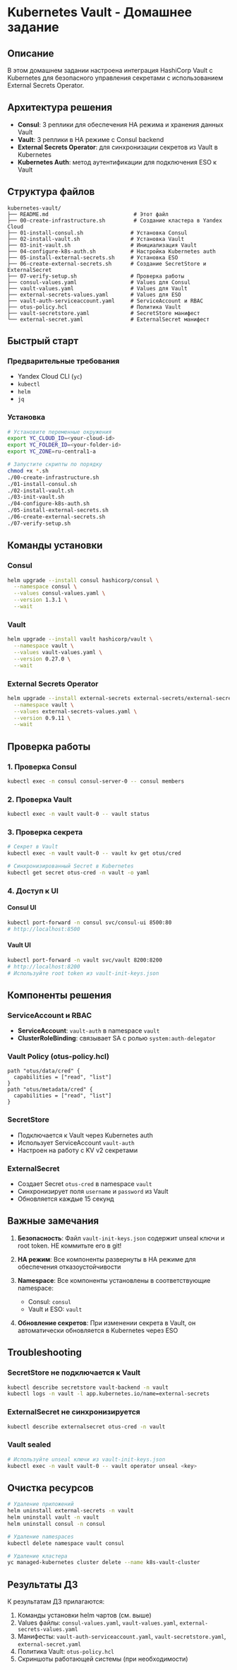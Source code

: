 # Kubernetes Vault - Домашнее задание

## Описание

В этом домашнем задании настроена интеграция HashiCorp Vault с Kubernetes для безопасного управления секретами с использованием External Secrets Operator.

## Архитектура решения

- **Consul**: 3 реплики для обеспечения HA режима и хранения данных Vault
- **Vault**: 3 реплики в HA режиме с Consul backend
- **External Secrets Operator**: для синхронизации секретов из Vault в Kubernetes
- **Kubernetes Auth**: метод аутентификации для подключения ESO к Vault

## Структура файлов

```
kubernetes-vault/
├── README.md                           # Этот файл
├── 00-create-infrastructure.sh         # Создание кластера в Yandex Cloud
├── 01-install-consul.sh               # Установка Consul
├── 02-install-vault.sh                # Установка Vault
├── 03-init-vault.sh                   # Инициализация Vault
├── 04-configure-k8s-auth.sh           # Настройка Kubernetes auth
├── 05-install-external-secrets.sh     # Установка ESO
├── 06-create-external-secrets.sh      # Создание SecretStore и ExternalSecret
├── 07-verify-setup.sh                 # Проверка работы
├── consul-values.yaml                 # Values для Consul
├── vault-values.yaml                  # Values для Vault  
├── external-secrets-values.yaml       # Values для ESO
├── vault-auth-serviceaccount.yaml     # ServiceAccount и RBAC
├── otus-policy.hcl                    # Политика Vault
├── vault-secretstore.yaml             # SecretStore манифест
└── external-secret.yaml               # ExternalSecret манифест
```

## Быстрый старт

### Предварительные требования

- Yandex Cloud CLI (`yc`)
- `kubectl`
- `helm`
- `jq`

### Установка

```bash
# Установите переменные окружения
export YC_CLOUD_ID=<your-cloud-id>
export YC_FOLDER_ID=<your-folder-id>
export YC_ZONE=ru-central1-a

# Запустите скрипты по порядку
chmod +x *.sh
./00-create-infrastructure.sh
./01-install-consul.sh
./02-install-vault.sh
./03-init-vault.sh
./04-configure-k8s-auth.sh
./05-install-external-secrets.sh
./06-create-external-secrets.sh
./07-verify-setup.sh
```

## Команды установки

### Consul
```bash
helm upgrade --install consul hashicorp/consul \
  --namespace consul \
  --values consul-values.yaml \
  --version 1.3.1 \
  --wait
```

### Vault
```bash
helm upgrade --install vault hashicorp/vault \
  --namespace vault \
  --values vault-values.yaml \
  --version 0.27.0 \
  --wait
```

### External Secrets Operator
```bash
helm upgrade --install external-secrets external-secrets/external-secrets \
  --namespace vault \
  --values external-secrets-values.yaml \
  --version 0.9.11 \
  --wait
```

## Проверка работы

### 1. Проверка Consul
```bash
kubectl exec -n consul consul-server-0 -- consul members
```

### 2. Проверка Vault
```bash
kubectl exec -n vault vault-0 -- vault status
```

### 3. Проверка секрета
```bash
# Секрет в Vault
kubectl exec -n vault vault-0 -- vault kv get otus/cred

# Синхронизированный Secret в Kubernetes
kubectl get secret otus-cred -n vault -o yaml
```

### 4. Доступ к UI

#### Consul UI
```bash
kubectl port-forward -n consul svc/consul-ui 8500:80
# http://localhost:8500
```

#### Vault UI
```bash
kubectl port-forward -n vault svc/vault 8200:8200
# http://localhost:8200
# Используйте root token из vault-init-keys.json
```

## Компоненты решения

### ServiceAccount и RBAC
- **ServiceAccount**: `vault-auth` в namespace `vault`
- **ClusterRoleBinding**: связывает SA с ролью `system:auth-delegator`

### Vault Policy (otus-policy.hcl)
```hcl
path "otus/data/cred" {
  capabilities = ["read", "list"]
}
path "otus/metadata/cred" {
  capabilities = ["read", "list"]
}
```

### SecretStore
- Подключается к Vault через Kubernetes auth
- Использует ServiceAccount `vault-auth`
- Настроен на работу с KV v2 секретами

### ExternalSecret
- Создает Secret `otus-cred` в namespace `vault`
- Синхронизирует поля `username` и `password` из Vault
- Обновляется каждые 15 секунд

## Важные замечания

1. **Безопасность**: Файл `vault-init-keys.json` содержит unseal ключи и root token. НЕ коммитьте его в git!

2. **HA режим**: Все компоненты развернуты в HA режиме для обеспечения отказоустойчивости

3. **Namespace**: Все компоненты установлены в соответствующие namespace:
   - Consul: `consul`
   - Vault и ESO: `vault`

4. **Обновление секретов**: При изменении секрета в Vault, он автоматически обновляется в Kubernetes через ESO

## Troubleshooting

### SecretStore не подключается к Vault
```bash
kubectl describe secretstore vault-backend -n vault
kubectl logs -n vault -l app.kubernetes.io/name=external-secrets
```

### ExternalSecret не синхронизируется
```bash
kubectl describe externalsecret otus-cred -n vault
```

### Vault sealed
```bash
# Используйте unseal ключи из vault-init-keys.json
kubectl exec -n vault vault-0 -- vault operator unseal <key>
```

## Очистка ресурсов

```bash
# Удаление приложений
helm uninstall external-secrets -n vault
helm uninstall vault -n vault
helm uninstall consul -n consul

# Удаление namespaces
kubectl delete namespace vault consul

# Удаление кластера
yc managed-kubernetes cluster delete --name k8s-vault-cluster
```

## Результаты ДЗ

К результатам ДЗ прилагаются:
1. Команды установки helm чартов (см. выше)
2. Values файлы: `consul-values.yaml`, `vault-values.yaml`, `external-secrets-values.yaml`
3. Манифесты: `vault-auth-serviceaccount.yaml`, `vault-secretstore.yaml`, `external-secret.yaml`
4. Политика Vault: `otus-policy.hcl`
5. Скриншоты работающей системы (при необходимости)